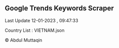 

## Google Trends Keywords Scraper 
 
Last Update 12-01-2023 , 09:47:33

Country List :
VIETNAM.json



© Abdul Muttaqin 
